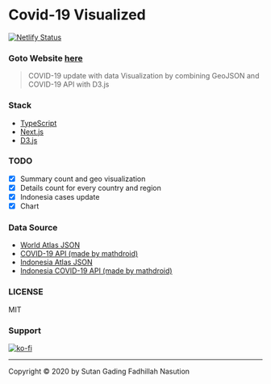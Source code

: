 # Covid-19 Visualized

[![Netlify Status](https://api.netlify.com/api/v1/badges/50106a8f-ac07-47fa-97b8-6652f1c00f75/deploy-status)](https://app.netlify.com/sites/brave-ptolemy-6ebec8/deploys)

### Goto Website [here](https://covid19.sutanlab.id)

> COVID-19 update with data Visualization by combining GeoJSON and COVID-19 API with D3.js

### Stack
- [TypeScript](https://www.typescriptlang.org/)
- [Next.js](https://nextjs.org/)
- [D3.js](https://d3js.org/)

### TODO
- [x] Summary count and geo visualization
- [x] Details count for every country and region
- [x] Indonesia cases update
- [x] Chart

### Data Source
- [World Atlas JSON](https://github.com/topojson/world-atlas)
- [COVID-19 API (made by mathdroid)](https://github.com/mathdroid/covid-19-api)
- [Indonesia Atlas JSON](https://github.com/ghapsara/indonesia-atlas)
- [Indonesia COVID-19 API (made by mathdroid)](https://github.com/mathdroid/indonesia-covid-19-api)

### LICENSE
MIT

### Support
[![ko-fi](https://www.ko-fi.com/img/githubbutton_sm.svg)](https://ko-fi.com/B0B71P7PB)

---

Copyright © 2020 by Sutan Gading Fadhillah Nasution
